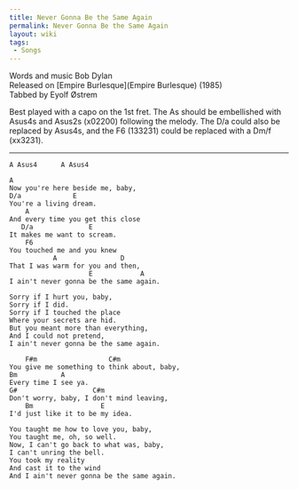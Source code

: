 ```yaml
---
title: Never Gonna Be the Same Again
permalink: Never Gonna Be the Same Again
layout: wiki
tags:
 - Songs
---
```


Words and music Bob Dylan  
Released on [Empire Burlesque](Empire Burlesque) (1985)  
Tabbed by Eyolf Østrem

Best played with a capo on the 1st fret. The As should be embellished
with Asus4s and Asus2s (x02200) following the melody. The D/a could also
be replaced by Asus4s, and the F6 (133231) could be replaced with a Dm/f
(xx3231).

* * * * *

    A Asus4      A Asus4

    A
    Now you're here beside me, baby,
    D/a             E
    You're a living dream.
        A
    And every time you get this close
       D/a              E
    It makes me want to scream.
        F6
    You touched me and you knew
               A                D
    That I was warm for you and then,
                        E            A
    I ain't never gonna be the same again.

    Sorry if I hurt you, baby,
    Sorry if I did.
    Sorry if I touched the place
    Where your secrets are hid.
    But you meant more than everything,
    And I could not pretend,
    I ain't never gonna be the same again.

        F#m                  C#m
    You give me something to think about, baby,
    Bm           A
    Every time I see ya.
    G#                   C#m
    Don't worry, baby, I don't mind leaving,
        Bm                 E
    I'd just like it to be my idea.

    You taught me how to love you, baby,
    You taught me, oh, so well.
    Now, I can't go back to what was, baby,
    I can't unring the bell.
    You took my reality
    And cast it to the wind
    And I ain't never gonna be the same again.
